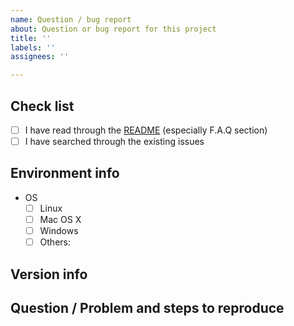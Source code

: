 ```yaml
---
name: Question / bug report
about: Question or bug report for this project
title: ''
labels: ''
assignees: ''

---
```


<!-- ISSUES NOT FOLLOWING THIS TEMPLATE WILL BE CLOSED AND DELETED -->

<!-- Check all that apply [x] -->

## Check list

- [ ] I have read through the [README](https://github.com/wfxr/minimap.vim/blob/master/README.md) (especially F.A.Q section)
- [ ] I have searched through the existing issues

## Environment info

- OS
    - [ ] Linux
    - [ ] Mac OS X
    - [ ] Windows
    - [ ] Others:

## Version info

<!-- get by running `vim --version` or `nvim --version` -->

## Question / Problem and steps to reproduce

<!-- A screen recording of the issue is a HUGE help. It's highly recommended that you include one. -->
